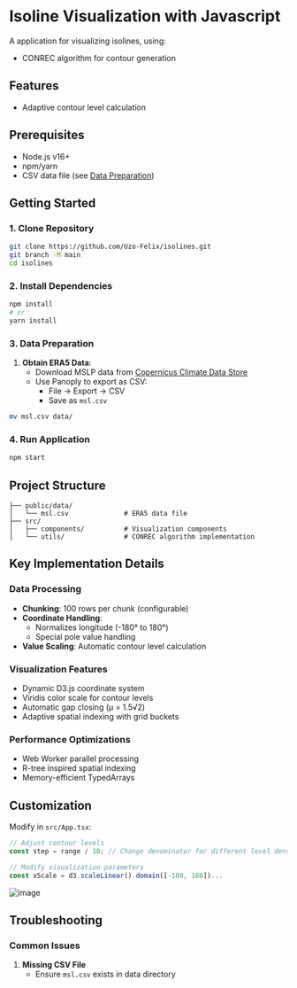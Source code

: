 # Isoline Visualization with Javascript

A application for visualizing isolines, using:
- CONREC algorithm for contour generation



## Features
- Adaptive contour level calculation

## Prerequisites
- Node.js v16+
- npm/yarn
- CSV data file (see [Data Preparation](#data-preparation))

## Getting Started

### 1. Clone Repository
```bash
git clone https://github.com/Uzo-Felix/isolines.git
git branch -M main
cd isolines
```

### 2. Install Dependencies
```bash
npm install
# or
yarn install
```

### 3. Data Preparation
1. **Obtain ERA5 Data**:
   - Download MSLP data from [Copernicus Climate Data Store](https://cds.climate.copernicus.eu/)
   - Use Panoply to export as CSV:
     - File → Export → CSV
     - Save as `msl.csv`

```bash
mv msl.csv data/
```



### 4. Run Application
```bash
npm start
```

## Project Structure
```text
├── public/data/               
│   └── msl.csv              # ERA5 data file 
├── src/
│   ├── components/          # Visualization components
│   └── utils/               # CONREC algorithm implementation
```

## Key Implementation Details

### Data Processing
- **Chunking**: 100 rows per chunk (configurable)
- **Coordinate Handling**:
  - Normalizes longitude (-180° to 180°)
  - Special pole value handling
- **Value Scaling**: Automatic contour level calculation

### Visualization Features
- Dynamic D3.js coordinate system
- Viridis color scale for contour levels
- Automatic gap closing (μ = 1.5√2)
- Adaptive spatial indexing with grid buckets

### Performance Optimizations
- Web Worker parallel processing
- R-tree inspired spatial indexing
- Memory-efficient TypedArrays

## Customization
Modify in `src/App.tsx`:
```typescript
// Adjust contour levels
const step = range / 10; // Change denominator for different level density

// Modify visualization parameters
const xScale = d3.scaleLinear().domain([-180, 180])...
```
![image](https://github.com/user-attachments/assets/4651133d-4a04-4cf3-a670-4733aab6d7ae)


## Troubleshooting

### Common Issues
1. **Missing CSV File**
   - Ensure `msl.csv` exists in data directory



   
